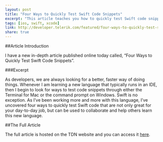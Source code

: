 ```yaml
---
layout: post
title: "Four Ways to Quickly Test Swift Code Snippets"
excerpt: "This article teaches you how to quickly test Swift code snippets"
tags: [ios, swift, xcode]
link: http://developer.telerik.com/featured/four-ways-to-quickly-test-swift-code/
share: true
---
```

##Article Introduction

I have a new in-depth article published online today called, “Four Ways to Quickly Test Swift Code Snippets”. 

###Excerpt 

As developers, we are always looking for a better, faster way of doing things. Whenever I am learning a new language that typically runs in an IDE, then I begin to look for ways to test code snippets through either the Terminal for Mac or the command prompt on Windows. Swift is no exception. As I’ve been working more and more with this language, I’ve uncovered four ways to quickly test Swift code that are not only great for your day-to-day job, but can be used to collaborate and help others learn this new language.

##The Full Article

The full article is hosted on the TDN website and you can access it [here](http://developer.telerik.com/featured/four-ways-to-quickly-test-swift-code/).